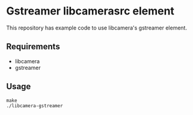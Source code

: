 # Gstreamer libcamerasrc element

This repository has example code to use libcamera's gstreamer element.

## Requirements
* libcamera
* gstreamer

## Usage

```
make
./libcamera-gstreamer
```